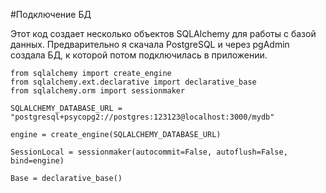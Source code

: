 #Подключение БД

Этот код создает несколько объектов SQLAlchemy для работы с базой данных.
Предварительно я скачала PostgreSQL и через pgAdmin создала БД, к которой потом
подключилась в приложении.

    from sqlalchemy import create_engine
    from sqlalchemy.ext.declarative import declarative_base
    from sqlalchemy.orm import sessionmaker
    
    SQLALCHEMY_DATABASE_URL = "postgresql+psycopg2://postgres:123123@localhost:3000/mydb"
    
    engine = create_engine(SQLALCHEMY_DATABASE_URL)
    
    SessionLocal = sessionmaker(autocommit=False, autoflush=False, bind=engine)
    
    Base = declarative_base()


